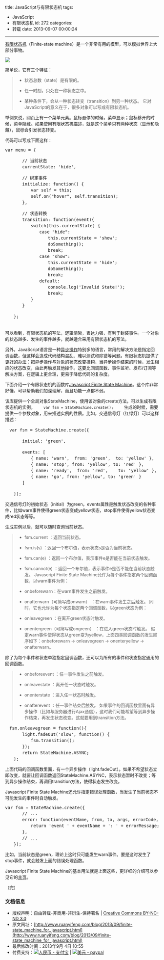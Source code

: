 title: JavaScript与有限状态机
tags:
  - JavaScript
  - 有限状态机
id: 272
categories:
  - 转载
date: 2013-09-07 00:00:24
---

[有限状态机](http://zh.wikipedia.org/wiki/%E6%9C%89%E9%99%90%E7%8A%B6%E6%80%81%E6%9C%BA)（Finite-state machine）是一个非常有用的模型，可以模拟世界上大部分事物。

![](http://image.beekka.com/blog/201309/bg2013090201.png)

简单说，它有三个特征：
> *  状态总数（state）是有限的。> 
> 
> *  任一时刻，只处在一种状态之中。> 
> 
> *  某种条件下，会从一种状态转变（transition）到另一种状态。
它对JavaScript的意义在于，很多对象可以写成有限状态机。

<!--more-->

举例来说，网页上有一个菜单元素。鼠标悬停的时候，菜单显示；鼠标移开的时候，菜单隐藏。如果使用有限状态机描述，就是这个菜单只有两种状态（显示和隐藏），鼠标会引发状态转变。

代码可以写成下面这样：
<pre class="brush:javascript">var menu = {

　　　　// 当前状态
　　　　currentState: &#39;hide&#39;,

　　　　// 绑定事件
　　　　initialize: function() {
　　　　　　var self = this;
　　　　　　self.on(&quot;hover&quot;, self.transition);
　　　　},

　　　　// 状态转换
　　　　transition: function(event){
　　　　　　switch(this.currentState) {
　　　　　　　　case &quot;hide&quot;:
　　　　　　　　　　this.currentState = &#39;show&#39;;
　　　　　　　　　　doSomething();
　　　　　　　　　　break;
　　　　　　　　case &quot;show&quot;:
　　　　　　　　　　this.currentState = &#39;hide&#39;;
　　　　　　　　　　doSomething();
　　　　　　　　　　break;
　　　　　　　　default:
　　　　　　　　　　console.log(&#39;Invalid State!&#39;);
　　　　　　　　　　break;
　　　　　　}
　　　　}

　　};
　　</pre>
可以看到，有限状态机的写法，逻辑清晰，表达力强，有利于封装事件。一个对象的状态越多、发生的事件越多，就越适合采用有限状态机的写法。

另外，JavaScript语言是一种[异步操作](http://www.ruanyifeng.com/blog/2012/12/asynchronous%EF%BC%BFjavascript.html)特别多的语言，常用的解决方法是指定回调函数，但这样会造成代码结构混乱、难以测试和除错等问题。有限状态机提供了[更好的办法](http://tech.pro/blog/1402/five-patterns-to-help-you-tame-asynchronous-javascript)：把异步操作与对象的状态改变挂钩，当异步操作结束的时候，发生相应的状态改变，由此再触发其他操作。这要比回调函数、事件监听、发布/订阅等解决方案，在逻辑上更合理，更易于降低代码的复杂度。

下面介绍一个有限状态机的函数库[Javascript Finite State Machine](https://github.com/jakesgordon/javascript-state-machine)。这个库非常好懂，可以帮助我们加深理解，而且功能一点都不弱。

该库提供一个全局对象StateMachine，使用该对象的create方法，可以生成有限状态机的实例。
` 　　var fsm = StateMachine.create(); 　　 `
生成的时候，需要提供一个参数对象，用来描述实例的性质。比如，交通信号灯（红绿灯）可以这样描述：
<pre class="brush:javascript">　var fsm = StateMachine.create({

　　　　initial: &#39;green&#39;,

　　　　events: [
　　　　　　{ name: &#39;warn&#39;,  from: &#39;green&#39;,  to: &#39;yellow&#39; },
　　　　　　{ name: &#39;stop&#39;, from: &#39;yellow&#39;, to: &#39;red&#39; },
　　　　　　{ name: &#39;ready&#39;,  from: &#39;red&#39;,    to: &#39;yellow&#39; },
　　　　　　{ name: &#39;go&#39;, from: &#39;yellow&#39;, to: &#39;green&#39; }
　　　　]

　　});</pre>
交通信号灯的初始状态（initial）为green，events属性是触发状态改变的各种事件，比如warn事件使得green状态变成yellow状态，stop事件使得yellow状态变成red状态等等。

生成实例以后，就可以随时查询当前状态。
> * fsm.current ：返回当前状态。> 
> 
> * fsm.is(s) ：返回一个布尔值，表示状态s是否为当前状态。> 
> 
> * fsm.can(e) ：返回一个布尔值，表示事件e是否能在当前状态触发。> 
> 
> * fsm.cannot(e) ：返回一个布尔值，表示事件e是否不能在当前状态触发。
Javascript Finite State Machine允许为每个事件指定两个回调函数，以warn事件为例：
> * onbeforewarn：在warn事件发生之前触发。> 
> 
> * onafterwarn（可简写成onwarn） ：在warn事件发生之后触发。
同时，它也允许为每个状态指定两个回调函数，以green状态为例：
> * onleavegreen ：在离开green状态时触发。> 
> 
> * onentergreen（可简写成ongreen） ：在进入green状态时触发。
假定warn事件使得状态从green变为yellow，上面四类回调函数的发生顺序如下：onbeforewarn → onleavegreen → onenteryellow → onafterwarn。

除了为每个事件和状态单独指定回调函数，还可以为所有的事件和状态指定通用的回调函数。
> * onbeforeevent ：任一事件发生之前触发。> 
> 
> * onleavestate ：离开任一状态时触发。> 
> 
> * onenterstate ：进入任一状态时触发。> 
> 
> * onafterevent ：任一事件结束后触发。
如果事件的回调函数里面有异步操作（比如与服务器进行Ajax通信），这时我们可能希望等到异步操作结束，再发生状态改变。这就要用到transition方法。
<pre class="brush:javascript">　fsm.onleavegreen = function(){
　　　　light.fadeOut(&#39;slow&#39;, function() {
　　　　　　fsm.transition();
　　　　});
　　　　return StateMachine.ASYNC;
　　};</pre>
上面代码的回调函数里面，有一个异步操作（light.fadeOut）。如果不希望状态立即改变，就要让回调函数返回StateMachine.ASYNC，表示状态暂时不改变；等到异步操作结束，再调用transition方法，使得状态发生改变。

Javascript Finite State Machine还允许指定错误处理函数，当发生了当前状态不可能发生的事件时自动触发。
<pre class="brush:javascript">var fsm = StateMachine.create({
　　　　// ...
　　　　error: function(eventName, from, to, args, errorCode, errorMessage) {
　　　　　　return &#39;event &#39; + eventName + &#39;: &#39; + errorMessage;
　　　　},
　　　　// ... 
　　});</pre>
比如，当前状态是green，理论上这时只可能发生warn事件。要是这时发生了stop事件，就会触发上面的错误处理函数。

Javascript Finite State Machine的基本用法就是上面这些，更详细的介绍可以参见它的[主页](https://github.com/jakesgordon/javascript-state-machine)。

（完）
<div>

### 文档信息

*   版权声明：自由转载-非商用-非衍生-保持署名 | [Creative Commons BY-NC-ND 3.0](http://creativecommons.org/licenses/by-nc-nd/3.0/deed.zh)
*   原文网址：[http://www.ruanyifeng.com/blog/2013/09/finite-state_machine_for_javascript.html](http://www.ruanyifeng.com/blog/2013/09/finite-state_machine_for_javascript.html)
*   最后修改时间：2013年9月 4日 10:55
*   付费支持：[![人民币 - 支付宝](http://www.ruanyifeng.com/blog/images/rmb_32.png "人民币")](https://me.alipay.com/ruanyf) | [![美元 - paypal](http://www.ruanyifeng.com/blog/images/dollar_32.png "美元")](https://www.paypal.com/cgi-bin/webscr?cmd=_xclick&amp;business=yifeng.ruan@gmail.com&amp;currency_code=USD&amp;amount=0.99&amp;return=http://www.ruanyifeng.com/thank.html&amp;item_name=Ruan%20YiFeng)
</div>